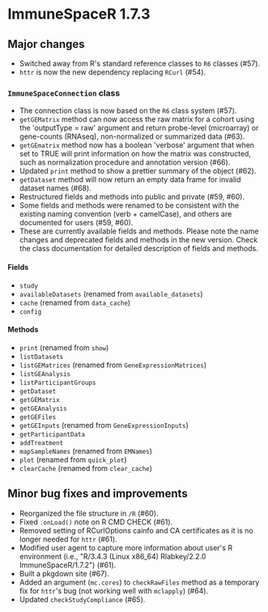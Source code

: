 # ImmuneSpaceR 1.7.3

## Major changes

* Switched away from R's standard reference classes to `R6` classes (#57).
* `httr` is now the new dependency replacing `RCurl` (#54).

### `ImmuneSpaceConnection` class

* The connection class is now based on the `R6` class system (#57).
* `getGEMatrix` method can now access the raw matrix for a cohort using the 'outputType = raw' argument and return probe-level (microarray) or gene-counts (RNAseq), non-normalized or summarized data (#63).
* `getGEmatrix` method now has a boolean 'verbose' argument that when set to TRUE will print information on how the matrix was constructed, such as normalization procedure and annotation version (#66).
* Updated `print` method to show a prettier summary of the object (#62).
* `getDataset` method will now return an empty data frame for invalid dataset names (#68).
* Restructured fields and methods into public and private (#59, #60).
* Some fields and methods were renamed to be consistent with the existing naming convention (verb + camelCase), and others are documented for users (#59, #60).
* These are currently available fields and methods. Please note the name changes and deprecated fields and methods in the new version. Check the class documentation for detailed description of fields and methods.

#### Fields

* `study`
* `availableDatasets` (renamed from `available_datasets`)
* `cache` (renamed from `data_cache`)
* `config`

#### Methods

* `print` (renamed from `show`)
* `listDatasets`
* `listGEMatrices` (renamed from `GeneExpressionMatrices`)
* `listGEAnalysis`
* `listParticipantGroups`
* `getDataset`
* `getGEMatrix`
* `getGEAnalysis`
* `getGEFiles`
* `getGEInputs` (renamed from `GeneExpressionInputs`)
* `getParticipantData`
* `addTreatment`
* `mapSampleNames` (renamed from `EMNames`)
* `plot` (renamed from `quick_plot`)
* `clearCache`  (renamed from `clear_cache`)

## Minor bug fixes and improvements

* Reorganized the file structure in `/R` (#60).
* Fixed `.onLoad()` note on R CMD CHECK (#61).
* Removed setting of RCurlOptions cainfo and CA certificates as it is no longer needed for `httr` (#61).
* Modified user agent to capture more information about user's R environment (i.e., "R/3.4.3 (Linux x86_64) Rlabkey/2.2.0 ImmuneSpaceR/1.7.2") (#61).
* Built a pkgdown site (#67).
* Added an argument (`mc.cores`) to `checkRawFiles` method as a temporary fix for `httr`'s bug (not working well with `mclapply`) (#64).
* Updated `checkStudyCompliance` (#65).
